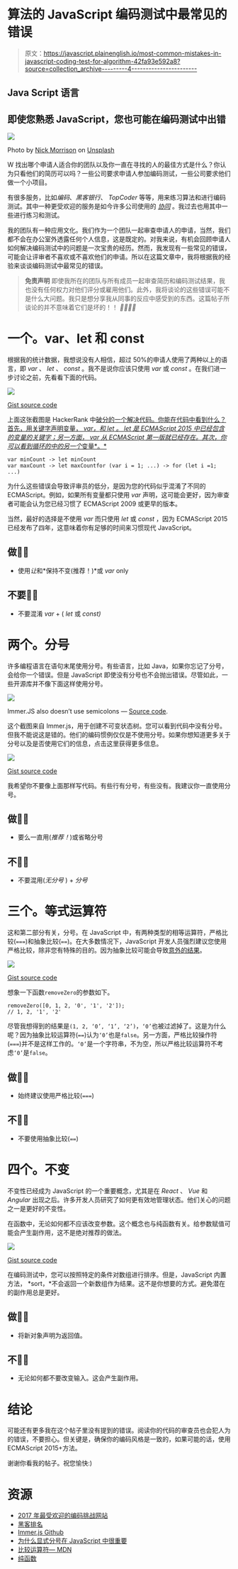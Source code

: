 # 算法的 JavaScript 编码测试中最常见的错误

> 原文：<https://javascript.plainenglish.io/most-common-mistakes-in-javascript-coding-test-for-algorithm-42fa93e592a8?source=collection_archive---------4----------------------->

## Java Script 语言

## 即使您熟悉 JavaScript，您也可能在编码测试中出错

![](img/bf48c309956577f91199b4037e728281.png)

Photo by [Nick Morrison](https://unsplash.com/@nickmorrison?utm_source=medium&utm_medium=referral) on [Unsplash](https://unsplash.com?utm_source=medium&utm_medium=referral)

W 找出哪个申请人适合你的团队以及你一直在寻找的人的最佳方式是什么？你认为只看他们的简历可以吗？一些公司要求申请人参加编码测试，一些公司要求他们做一个小项目。

有很多服务，比如*编码*、*黑客银行*、 *TopCoder* 等等，用来练习算法和进行编码测试。其中一种更受欢迎的服务是如今许多公司使用的 [*协同*](https://www.codility.com/demo-2-1?utm_campaign=1730259814&utm_source=google&utm_medium=cpc&utm_term=codility&hsa_grp=67456014853&hsa_ad=389807617348&hsa_kw=codility&hsa_acc=2935819322&hsa_src=g&hsa_mt=e&hsa_ver=3&hsa_net=adwords&hsa_cam=1730259814&hsa_tgt=kwd-316766108300&gclid=CjwKCAiAwZTuBRAYEiwAcr67OaS3PW7W4AZO8bZlnmero3yo1-35HWHnXX_eAJi9BpFricuOfwAgxhoCoJUQAvD_BwE) 。我过去也用其中一些进行练习和测试。

我的团队有一种应用文化。我们作为一个团队一起审查申请人的申请，当然，我们都不会在办公室外透露任何个人信息，这是既定的。对我来说，有机会回顾申请人如何解决编码测试中的问题是一次宝贵的经历。然而，我发现有一些常见的错误，可能会让评审者不喜欢或不喜欢他们的申请。所以在这篇文章中，我将根据我的经验来谈谈编码测试中最常见的错误。

> **免责声明**
> 即使我所在的团队与所有成员一起审查简历和编码测试结果，我也没有任何权力对他们评分或雇用他们。此外，我将谈论的这些错误可能不是什么大问题。我只是想分享我从同事的反应中感受到的东西。这篇帖子所谈论的并不意味着它们是坏的！！ *🧙‍♂️🧙‍♂️*

# 一个。var、let 和 const

根据我的统计数据，我想说没有人相信，超过 50%的申请人使用了两种以上的语言，即 *var* 、 *let* 、 *const* 。我不是说你应该只使用 *var* 或 *const* 。在我们进一步讨论之前，先看看下面的代码。

![](img/e741fda090383e7bf48a9abbfefa0334.png)

[Gist source code](https://gist.github.com/moonformeli/1dadab988f019bc4f7e4c0f419232754)

上面这张截图是 HackerRank 中[破分的一个解决代码。你能在代码中看到什么？首先，用关键字声明变量， *var，*和 *let* 。 *let* 是 ECMAScript 2015 中已经包含的变量的关键字；另一方面， *var* 从 ECMAScript 第一版就已经存在。其次，你可以看到循环的*中的另一个*变量*。*](https://www.hackerrank.com/challenges/breaking-best-and-worst-records/problem)

```
var minCount -> let minCount
var maxCount -> let maxCountfor (var i = 1; ...) -> for (let i =1; ...)
```

为什么这些错误会导致评审员的低分，是因为您的代码似乎混淆了不同的 ECMAScript。例如，如果所有变量都只使用 *var* 声明，这可能会更好，因为审查者可能会认为您已经习惯了 ECMAScript 2009 或更早的版本。

当然，最好的选择是不使用 *var* 而只使用 *let* 或 *const* ，因为 ECMAScript 2015 已经发布了四年，这意味着你有足够的时间来习惯现代 JavaScript。

## 做🙆‍♂️

*   使用*让*和*保持不变(推荐！)*或 *var* only

## **不要🙅‍♂️**

*   不要混淆 *var* + ( *let* 或 *const)*

# 两个。分号

许多编程语言在语句末尾使用分号。有些语言，比如 Java，如果你忘记了分号，会给你一个错误。但是 JavaScript 即使没有分号也不会抛出错误。尽管如此，一些开源库并不像下面这样使用分号。

![](img/0db13f1cefb0c55947c33903241014e9.png)

Immer.JS also doesn’t use semicolons — [Source code](https://github.com/immerjs/immer/blob/master/src/immer.js).

这个截图来自 Immer.js，用于创建不可变状态树。您可以看到代码中没有分号。但我不能说这是错的。他们的编码惯例仅仅是不使用分号。如果你想知道更多关于分号以及是否使用它们的信息，点击这里获得更多信息。

![](img/563b33b16a1bfe2fa8e81e016afd85cd.png)

[Gist source code](https://gist.github.com/moonformeli/95205178280289c189e5dc00ee2b0ba0)

我希望你不要像上面那样写代码。有些行有分号，有些没有。我建议你一直使用分号。

## 做🙆‍♂️

*   要么一直用(*推荐！*)或省略分号

## 不🙅‍♂️

*   不要混用(*无分号* ) + *分号*

# 三个。等式运算符

这和第二部分有关，分号。在 JavaScript 中，有两种类型的相等运算符，严格比较(`===`)和抽象比较(`==`)。在大多数情况下，JavaScript 开发人员强烈建议您使用严格比较，除非您有特殊的目的。因为抽象比较可能会导致[意外的结果](https://dorey.github.io/JavaScript-Equality-Table/)。

![](img/e213890e0c2a01bcb5d20b27044caa1c.png)

[Gist source code](https://gist.github.com/moonformeli/70a79d8985cbdd8aa691188aa54d02c2)

想象一下函数`removeZero`的参数如下。

```
removeZero([0, 1, 2, '0', '1', '2']); 
// 1, 2, '1', '2'
```

尽管我想得到的结果是`(1, 2, ‘0’, ‘1’, ‘2’)`，`‘0’`也被过滤掉了。这是为什么呢？因为抽象比较运算符(`==`)认为`‘0’`也是`false`。另一方面，严格比较操作符(`===`)并不是这样工作的。`‘0’`是一个字符串，不为空，所以严格比较运算符不考虑`‘0’`是`false`。

## 做🙆‍♂️

*   始终建议使用严格比较(`===`)

## 不🙅‍♂️

*   不要使用抽象比较(`==`)

# 四个。不变

不变性已经成为 JavaScript 的一个重要概念，尤其是在 *React* 、 *Vue* 和 *Angular* 出现之后。许多开发人员研究了如何更有效地管理状态。他们关心的问题之一是更好的不变性。

在函数中，无论如何都不应该改变参数。这个概念也与纯函数有关。给参数赋值可能会产生副作用，这不是绝对推荐的做法。

![](img/3550f4f11f6bb05902e68c465a433a2d.png)

[Gist source code](https://gist.github.com/moonformeli/670f3bead4cc27619104ffe06ba49ee6)

在编码测试中，您可以按照特定的条件对数组进行排序。但是，JavaScript 内置方法， *sort，*不会返回一个新数组作为结果。这不是你想要的方式。避免潜在的副作用总是更好。

## 做🙆‍♂️

*   将新对象声明为返回值。

## 不🙅‍♂️

*   无论如何都不要改变输入。这会产生副作用。

# 结论

可能还有更多我在这个帖子里没有提到的错误。阅读你的代码的审查员也会犯人为的错误，不要担心。但关键是，确保你的编码风格是一致的，如果可能的话，使用 ECMAScript 2015+方法。

谢谢你看我的帖子。祝您愉快:)

# 资源

*   [2017 年最受欢迎的编码挑战网站](https://www.freecodecamp.org/news/the-10-most-popular-coding-challenge-websites-of-2016-fb8a5672d22f/)
*   [黑客排名](https://www.hackerrank.com/dashboard)
*   [Immer.js Github](https://github.com/immerjs/immer)
*   [为什么显式分号在 JavaScript 中很重要](https://www.freecodecamp.org/news/codebyte-why-are-explicit-semicolons-important-in-javascript-49550bea0b82/)
*   [比较运算符— MDN](https://developer.mozilla.org/en-US/docs/Web/JavaScript/Reference/Operators/Comparison_Operators)
*   [纯函数](https://www.freecodecamp.org/news/what-is-a-pure-function-in-javascript-acb887375dfe/)